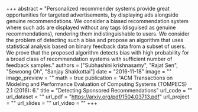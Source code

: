 +++
abstract = "Personalized recommender systems provide great opportunities for targeted advertisements, by displaying ads alongside genuine recommendations. We consider a biased recommendation system where such ads are displayed without any tags (disguised as genuine recommendations), rendering them indistinguishable to users. We consider the problem of detecting such a bias and propose an algorithm that uses statistical analysis based on binary feedback data from a subset of users. We prove that the proposed algorithm detects bias with high probability for a broad class of recommendation systems with sufficient number of feedback samples."
authors = ["Subhashini krishnasamy", "Rajat Sen", "Sewoong Oh", "Sanjay Shakkottai"]
date = "2016-11-18"
image = ""
image_preview = ""
math = true
publication = "ACM Transactions on Modeling and Performance Evaluation of Computing Systems (TOMPECS) 2.1 (2016): 6."
title = "Detecting Sponsored Recommendations"
url_code = ""
url_dataset = ""
url_pdf = "https://arxiv.org/pdf/1504.03713.pdf"
url_project = ""
url_slides = ""
url_video = ""
+++

